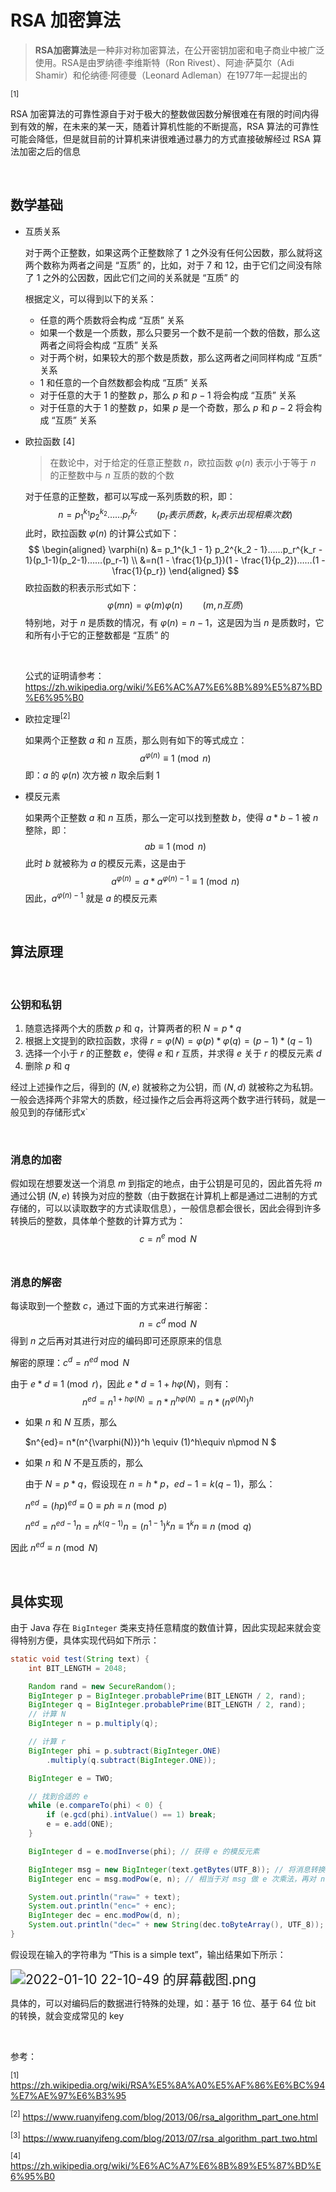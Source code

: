 # RSA 加密算法

> **RSA加密算法**是一种非对称加密算法，在公开密钥加密和电子商业中被广泛使用。RSA是由罗纳德·李维斯特（Ron Rivest）、阿迪·萨莫尔（Adi Shamir）和伦纳德·阿德曼（Leonard Adleman）在1977年一起提出的

<sup>[1]</sup>

RSA 加密算法的可靠性源自于对于极大的整数做因数分解很难在有限的时间内得到有效的解，在未来的某一天，随着计算机性能的不断提高，RSA 算法的可靠性可能会降低，但是就目前的计算机来讲很难通过暴力的方式直接破解经过 RSA 算法加密之后的信息

<br />

## 数学基础

- 互质关系

    对于两个正整数，如果这两个正整数除了 $1$ 之外没有任何公因数，那么就将这两个数称为两者之间是 “互质” 的，比如，对于 $7$  和 $12$，由于它们之间没有除了 $1$ 之外的公因数，因此它们之间的关系就是 “互质” 的

    根据定义，可以得到以下的关系：

    - 任意的两个质数将会构成 “互质” 关系
    - 如果一个数是一个质数，那么只要另一个数不是前一个数的倍数，那么这两者之间将会构成 “互质” 关系
    - 对于两个树，如果较大的那个数是质数，那么这两者之间同样构成 “互质“ 关系
    - $1$ 和任意的一个自然数都会构成 “互质” 关系
    - 对于任意的大于 $1$ 的整数 $p$，那么 $p$  和 $p - 1$ 将会构成 “互质” 关系
    - 对于任意的大于 $1$ 的整数 $p$，如果 $p$ 是一个奇数，那么 $p$ 和 $p - 2$ 将会构成  “互质” 关系

- 欧拉函数 [4]

    > 在数论中，对于给定的任意正整数 $n$，欧拉函数 $\varphi(n)$ 表示小于等于 $n$ 的正整数中与 $n$ 互质的数的个数

    对于任意的正整数，都可以写成一系列质数的积，即：
    $$
    n = p_1^{k_1}p_2^{k_2}……p_r^{k_r}\qquad(p_r 表示质数，k_r 表示出现相乘次数)
    $$
    此时，欧拉函数 $\varphi(n)$ 的计算公式如下：
    $$
    \begin{aligned}
    \varphi(n) &= p_1^{k_1 - 1} p_2^{k_2 - 1}……p_r^{k_r - 1}(p_1-1)(p_2-1)……(p_r-1) \\
    &=n(1 - \frac{1}{p_1})(1 - \frac{1}{p_2})……(1 - \frac{1}{p_r})
    \end{aligned}
    $$
    欧拉函数的积表示形式如下：
    $$
    \varphi(mn) = \varphi(m)\varphi(n)\qquad (m, n 互质)
    $$
    特别地，对于 $n$ 是质数的情况，有 $\varphi(n) = n - 1$，这是因为当 $n$ 是质数时，它和所有小于它的正整数都是 “互质” 的 

    <br />

    公式的证明请参考：https://zh.wikipedia.org/wiki/%E6%AC%A7%E6%8B%89%E5%87%BD%E6%95%B0

- 欧拉定理<sup>[2]</sup>

    如果两个正整数 $a$ 和 $n$ 互质，那么则有如下的等式成立：
    $$
    a^{\varphi(n)} \equiv 1\pmod{n}
    $$
    即：$a$ 的 $\varphi(n)$ 次方被 $n$ 取余后剩 $1$​

- 模反元素

    如果两个正整数 $a$ 和 $n$ 互质，那么一定可以找到整数 $b$，使得 $a*b - 1$ 被 $n$ 整除，即：
    $$
    ab \equiv 1\pmod{n}
    $$
    此时 $b$ 就被称为 $a$ 的模反元素，这是由于
    $$
    a^{\varphi(n)} = a * a^{\varphi(n) - 1} \equiv 1\pmod{n}
    $$
    因此，$a^{\varphi(n) - 1}$ 就是 $a$ 的模反元素

<br />

## 算法原理

<br />

### 公钥和私钥

1. 随意选择两个大的质数 $p$ 和 $q$，计算两者的积 $N = p*q$
2. 根据上文提到的欧拉函数，求得 $r = \varphi(N) = \varphi(p)*\varphi(q)=(p - 1)*(q - 1)$​
3. 选择一个小于 $r$ 的正整数 $e$，使得 $e$ 和 $r$ 互质，并求得 $e$ 关于 $r$ 的模反元素 $d$
4. 删除 $p$ 和 $q$

经过上述操作之后，得到的 $(N, e)$ 就被称之为公钥，而 $(N, d)$ 就被称之为私钥。一般会选择两个非常大的质数，经过操作之后会再将这两个数字进行转码，就是一般见到的存储形式x`

<br />

### 消息的加密

假如现在想要发送一个消息 $m$ 到指定的地点，由于公钥是可见的，因此首先将 $m$ 通过公钥 $(N, e)$ 转换为对应的整数（由于数据在计算机上都是通过二进制的方式存储的，可以以读取数字的方式读取信息），一般信息都会很长，因此会得到许多转换后的整数，具体单个整数的计算方式为：
$$
c = n^e\bmod N
$$
<br />

### 消息的解密

每读取到一个整数 $c$，通过下面的方式来进行解密：
$$
n = c^d \bmod N
$$
得到 $n$ 之后再对其进行对应的编码即可还原原来的信息

解密的原理：$c^d = n^{ed} \bmod N$

由于 $e*d \equiv 1 \pmod r$​，因此 $e*d = 1 + h\varphi(N)$​，则有：
$$
n^{ed} = n^{1+h\varphi(N)} = n*n^{h\varphi(N)} = n*(n^{\varphi(N)})^h
$$

- 如果 $n$ 和 $N$ 互质，那么

    $n^{ed}= n*(n^{\varphi(N)})^h \equiv (1)^h\equiv n\pmod N $​​​

- 如果 $n$​ 和 $N$​ 不是互质的，那么

    由于 $N = p*q$，假设现在 $n = h*p$，$ed - 1 = k(q - 1)$，那么：

    $n^{ed} = (hp)^{ed} \equiv 0 \equiv ph \equiv n \pmod p$

    $n^{ed} = n^{ed - 1}n = n^{k(q - 1)}n = (n^{1 - 1})^k n \equiv 1^kn \equiv n \pmod q$

因此 $n^{ed} \equiv n \pmod N$



<br />

## 具体实现

由于 Java 存在 `BigInteger` 类来支持任意精度的数值计算，因此实现起来就会变得特别方便，具体实现代码如下所示：

```java
static void test(String text) {
    int BIT_LENGTH = 2048;

    Random rand = new SecureRandom();
    BigInteger p = BigInteger.probablePrime(BIT_LENGTH / 2, rand);
    BigInteger q = BigInteger.probablePrime(BIT_LENGTH / 2, rand);
    // 计算 N
    BigInteger n = p.multiply(q);

    // 计算 r
    BigInteger phi = p.subtract(BigInteger.ONE)
        .multiply(q.subtract(BigInteger.ONE));

    BigInteger e = TWO;

    // 找到合适的 e
    while (e.compareTo(phi) < 0) {
        if (e.gcd(phi).intValue() == 1) break;
        e = e.add(ONE);
    }

    BigInteger d = e.modInverse(phi); // 获得 e 的模反元素

    BigInteger msg = new BigInteger(text.getBytes(UTF_8)); // 将消息转换为对应的整数
    BigInteger enc = msg.modPow(e, n); // 相当于对 msg 做 e 次乘法，再对 n 求模

    System.out.println("raw=" + text);
    System.out.println("enc=" + enc);
    BigInteger dec = enc.modPow(d, n);
    System.out.println("dec=" + new String(dec.toByteArray(), UTF_8));
}
```

假设现在输入的字符串为 “This is a simple text”，输出结果如下所示：

<img src="https://s2.loli.net/2022/01/10/sHeO6RjYQfmapbk.png" alt="2022-01-10 22-10-49 的屏幕截图.png" style="zoom:150%;" />

具体的，可以对编码后的数据进行特殊的处理，如：基于 16 位、基于 64 位 bit 的转换，就会变成常见的 key

<br />

参考：

<sup>[1]</sup> https://zh.wikipedia.org/wiki/RSA%E5%8A%A0%E5%AF%86%E6%BC%94%E7%AE%97%E6%B3%95

<sup>[2]</sup> https://www.ruanyifeng.com/blog/2013/06/rsa_algorithm_part_one.html

<sup>[3]</sup> https://www.ruanyifeng.com/blog/2013/07/rsa_algorithm_part_two.html

<sup>[4]</sup> https://zh.wikipedia.org/wiki/%E6%AC%A7%E6%8B%89%E5%87%BD%E6%95%B0
